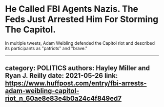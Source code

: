 # He Called FBI Agents Nazis. The Feds Just Arrested Him For Storming The Capitol.

In multiple tweets, Adam Weibling defended the Capitol riot and described its participants as "patriots" and "brave."

---
category: POLITICS
authors: Hayley Miller and Ryan J. Reilly
date: 2021-05-26
link: https://www.huffpost.com/entry/fbi-arrests-adam-weibling-capitol-riot_n_60ae8e83e4b0a24c4f849ed7
---
